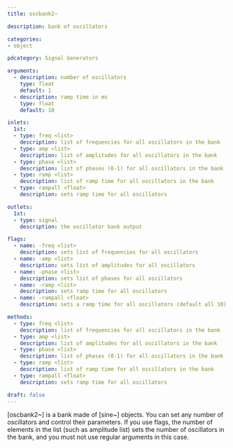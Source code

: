 ```yaml
---
title: oscbank2~

description: bank of oscillators

categories:
- object

pdcategory: Signal Generators

arguments:
  - description: number of oscillators 
    type: float
    default: 1
  - description: ramp time in ms
    type: float
    default: 10

inlets:
  1st:
  - type: freq <list>
    description: list of frequencies for all oscillators in the bank
  - type: amp <list>
    description: list of amplitudes for all oscillators in the bank
  - type: phase <list>
    description: list of phases (0-1) for all oscillators in the bank
  - type: ramp <list>
    description: list of ramp time for all oscillators in the bank
  - type: rampall <float>
    description: sets ramp time for all oscillators

outlets:
  1st:
  - type: signal
    description: the oscillator bank output

flags:
  - name: -freq <list>
    description: sets list of frequencies for all oscillators
  - name: -amp <list>
    description: sets list of amplitudes for all oscillators
  - name: -phase <list>
    description: sets list of phases for all oscillators
  - name: -ramp <list>
    description: sets ramp time for all oscillators
  - name: -rampall <float>
    description: sets a ramp time for all oscillators (default all 10)

methods:
  - type: freq <list>
    description: list of frequencies for all oscillators in the bank
  - type: amp <list>
    description: list of amplitudes for all oscillators in the bank
  - type: phase <list>
    description: list of phases (0-1) for all oscillators in the bank
  - type: ramp <list>
    description: list of ramp time for all oscillators in the bank
  - type: rampall <float>
    description: sets ramp time for all oscillators

draft: false
---
```


[oscbank2~] is a bank made of [sine~] objects. You can set any number of oscillators and control their parameters. If you use flags, the number of elements in the list (such as amplitude list) sets the number of oscillators in the bank, and you must not use regular arguments in this case.
